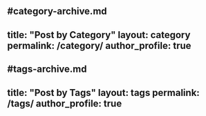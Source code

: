#category-archive.md
---
title: "Post by Category"
layout: category
permalink: /category/
author_profile: true
---

#tags-archive.md
---
title: "Post by Tags"
layout: tags
permalink: /tags/
author_profile: true
---
